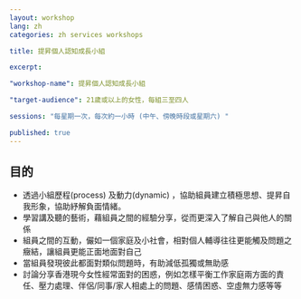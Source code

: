```yaml
---
layout: workshop
lang: zh
categories: zh services workshops

title: 提昇個人認知成長小組

excerpt:

"workshop-name": 提昇個人認知成長小組

"target-audience": 21歲或以上的女性，每組三至四人

sessions: "每星期一次，每次約一小時 (中午、傍晚時段或星期六) "

published: true
---
```


## 目的
* 透過小組歷程(process) 及動力(dynamic) ，協助組員建立積極思想、提昇自我形象，協助紓解負面情緒。
* 學習講及聽的藝術，藉組員之間的經驗分享，從而更深入了解自己與他人的關係
* 組員之間的互動，儼如一個家庭及小社會，相對個人輔導往往更能觸及問題之癥結，讓組員更能正面地面對自己
* 當組員發現彼此都面對類似問題時，有助減低孤獨或無助感
* 討論分享香港現今女性經常面對的困惑，例如怎樣平衡工作家庭兩方面的責任、壓力處理、伴侶/同事/家人相處上的問題、感情困惑、空虛無力感等等